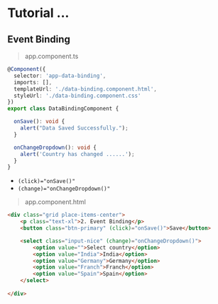 # Tutorial ...

## Event Binding

> app.component.ts

```ts
@Component({
  selector: 'app-data-binding',
  imports: [],
  templateUrl: './data-binding.component.html',
  styleUrl: './data-binding.component.css'
})
export class DataBindingComponent {

  onSave(): void {
    alert("Data Saved Successfully.");
  }

  onChangeDropdown(): void {
    alert('Country has changed ......');
  }
}
```  

- `(click)="onSave()"`  
- `(change)="onChangeDropdown()"`  

> app.component.html

```html
<div class="grid place-items-center">
    <p class="text-xl">2. Event Binding</p>
    <button class="btn-primary" (click)="onSave()">Save</button>

    <select class="input-nice" (change)="onChangeDropdown()">
        <option value="">Select country</option>
        <option value="India">India</option>
        <option value="Germany">Germany</option>
        <option value="Franch">Franch</option>
        <option value="Spain">Spain</option>
    </select>
    
</div>
```
